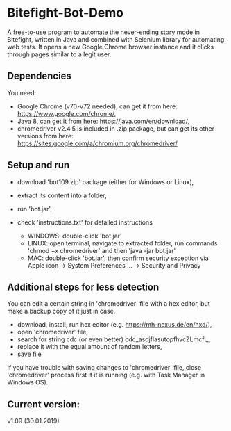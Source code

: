 # Bitefight-Bot-Demo
A free-to-use program to automate the never-ending story mode in Bitefight, written in Java and combined with Selenium library for automating web tests.
It opens a new Google Chrome browser instance and it clicks through pages similar to a legit user.

## Dependencies
You need:
- Google Chrome (v70-v72 needed), can get it from here: https://www.google.com/chrome/,
- Java 8, can get it from here: https://java.com/en/download/,
- chromedriver v2.4.5 is included in .zip package, but can get its other versions from here: https://sites.google.com/a/chromium.org/chromedriver/

## Setup and run 
- download 'bot109.zip' package (either for Windows or Linux), 
- extract its content into a folder,
- run 'bot.jar', 
- check 'instructions.txt' for detailed instructions
  
  * WINDOWS: double-click 'bot.jar'
  * LINUX: open terminal, navigate to extracted folder, run commands 'chmod +x chromedriver' and then 'java -jar bot.jar'
  * MAC: double-click 'bot.jar', then confirm security exception via Apple icon -> System Preferences ... -> Security and Privacy

## Additional steps for less detection
You can edit a certain string in 'chromedriver' file with a hex editor, but make a backup copy of it just in case.
- download, install, run hex editor (e.g. https://mh-nexus.de/en/hxd/),
- open 'chromedriver' file, 
- search for string cdc (or even better) cdc_asdjflasutopfhvcZLmcfl_,
- replace it with the equal amount of random letters,
- save file

If you have trouble with saving changes to 'chromedriver' file, close 'chromedriver' process first if it is running (e.g. with Task Manager in Windows OS).

## Current version:
v1.09 (30.01.2019)
